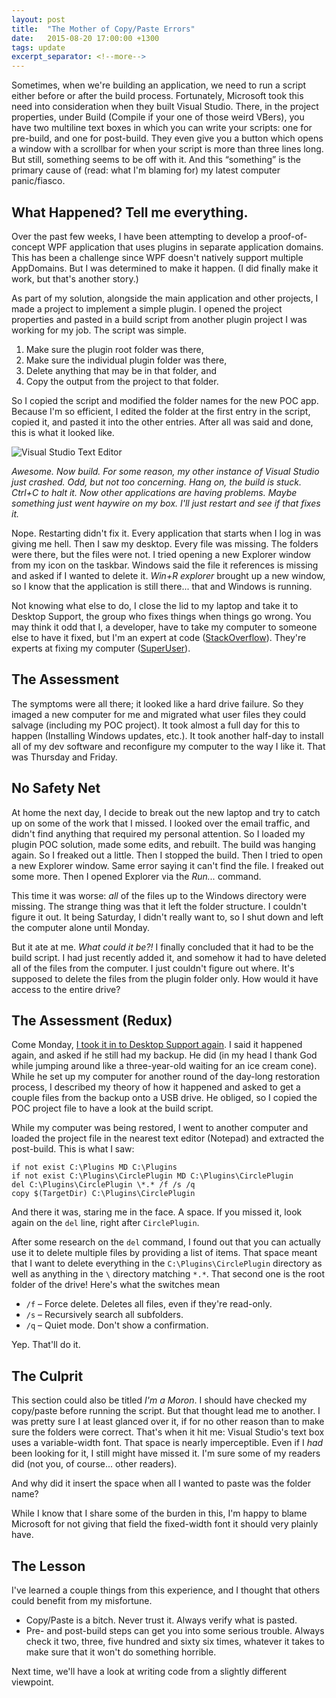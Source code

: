 ```yaml
---
layout: post
title:  "The Mother of Copy/Paste Errors"
date:   2015-08-20 17:00:00 +1300
tags: update
excerpt_separator: <!--more-->
---
```

Sometimes, when we're building an application, we need to run a script either before or after the build process. Fortunately, Microsoft took this need into consideration when they built Visual Studio. There, in the project properties, under Build (Compile if your one of those weird VBers), you have two multiline text boxes in which you can write your scripts: one for pre-build, and one for post-build. They even give you a button which opens a window with a scrollbar for when your script is more than three lines long. But still, something seems to be off with it. And this “something” is the primary cause of (read: what I'm blaming for) my latest computer panic/fiasco.

<!--more-->

## What Happened? Tell me everything.

Over the past few weeks, I have been attempting to develop a proof-of-concept WPF application that uses plugins in separate application domains. This has been a challenge since WPF doesn't natively support multiple AppDomains. But I was determined to make it happen. (I did finally make it work, but that's another story.)

As part of my solution, alongside the main application and other projects, I made a project to implement a simple plugin. I opened the project properties and pasted in a build script from another plugin project I was working for my job. The script was simple.

1. Make sure the plugin root folder was there,
2. Make sure the individual plugin folder was there,
3. Delete anything that may be in that folder, and
4. Copy the output from the project to that folder.

So I copied the script and modified the folder names for the new POC app. Because I'm so efficient, I edited the folder at the first entry in the script, copied it, and pasted it into the other entries. After all was said and done, this is what it looked like.

![Visual Studio Text Editor](../../../images/build-script.png)

*Awesome. Now build. For some reason, my other instance of Visual Studio just crashed. Odd, but not too concerning. Hang on, the build is stuck. Ctrl+C to halt it. Now other applications are having problems. Maybe something just went haywire on my box. I'll just restart and see if that fixes it.*

Nope. Restarting didn't fix it. Every application that starts when I log in was giving me hell. Then I saw my desktop. Every file was missing. The folders were there, but the files were not. I tried opening a new Explorer window from my icon on the taskbar. Windows said the file it references is missing and asked if I wanted to delete it. *Win+R explorer* brought up a new window, so I know that the application is still there... that and Windows is running.

Not knowing what else to do, I close the lid to my laptop and take it to Desktop Support, the group who fixes things when things go wrong. You may think it odd that I, a developer, have to take my computer to someone else to have it fixed, but I'm an expert at code ([StackOverflow](http://stackoverflow.com/)). They're experts at fixing my computer ([SuperUser](http://superuser.com/)).

## The Assessment

The symptoms were all there; it looked like a hard drive failure. So they imaged a new computer for me and migrated what user files they could salvage (including my POC project). It took almost a full day for this to happen (Installing Windows updates, etc.). It took another half-day to install all of my dev software and reconfigure my computer to the way I like it. That was Thursday and Friday.

## No Safety Net

At home the next day, I decide to break out the new laptop and try to catch up on some of the work that I missed. I looked over the email traffic, and didn't find anything that required my personal attention. So I loaded my plugin POC solution, made some edits, and rebuilt. The build was hanging again. So I freaked out a little. Then I stopped the build. Then I tried to open a new Explorer window. Same error saying it can't find the file. I freaked out some more. Then I opened Explorer via the *Run...* command.

This time it was worse: *all* of the files up to the Windows directory were missing. The strange thing was that it left the folder structure. I couldn't figure it out. It being Saturday, I didn't really want to, so I shut down and left the computer alone until Monday.

But it ate at me. *What could it be?!* I finally concluded that it had to be the build script. I had just recently added it, and somehow it had to have deleted all of the files from the computer. I just couldn't figure out where. It's supposed to delete the files from the plugin folder only. How would it have access to the entire drive?

## The Assessment (Redux)

Come Monday, [I took it in to Desktop Support again](https://www.youtube.com/watch?v=6aVzEOjGQBg). I said it happened again, and asked if he still had my backup. He did (in my head I thank God while jumping around like a three-year-old waiting for an ice cream cone). While he set up my computer for another round of the day-long restoration process, I described my theory of how it happened and asked to get a couple files from the backup onto a USB drive. He obliged, so I copied the POC project file to have a look at the build script.

While my computer was being restored, I went to another computer and loaded the project file in the nearest text editor (Notepad) and extracted the post-build. This is what I saw:

```batch
if not exist C:\Plugins MD C:\Plugins
if not exist C:\Plugins\CirclePlugin MD C:\Plugins\CirclePlugin 
del C:\Plugins\CirclePlugin \*.* /f /s /q
copy $(TargetDir) C:\Plugins\CirclePlugin
```

And there it was, staring me in the face. A space. If you missed it, look again on the `del` line, right after `CirclePlugin`.

After some research on the `del` command, I found out that you can actually use it to delete multiple files by providing a list of items. That space meant that I want to delete everything in the `C:\Plugins\CirclePlugin` directory as well as anything in the `\` directory matching `*.*`. That second one is the root folder of the drive! Here's what the switches mean

- `/f` – Force delete. Deletes all files, even if they're read-only.
- `/s` – Recursively search all subfolders.
- `/q` – Quiet mode. Don't show a confirmation.

Yep. That'll do it.

## The Culprit

This section could also be titled *I'm a Moron*. I should have checked my copy/paste before running the script. But that thought lead me to another. I was pretty sure I at least glanced over it, if for no other reason than to make sure the folders were correct. That's when it hit me: Visual Studio's text box uses a variable-width font. That space is nearly imperceptible. Even if I *had* been looking for it, I still might have missed it. I'm sure some of my readers did (not you, of course... other readers).

And why did it insert the space when all I wanted to paste was the folder name?

While I know that I share some of the burden in this, I'm happy to blame Microsoft for not giving that field the fixed-width font it should very plainly have.

## The Lesson

I've learned a couple things from this experience, and I thought that others could benefit from my misfortune.

- Copy/Paste is a bitch. Never trust it. Always verify what is pasted.
- Pre- and post-build steps can get you into some serious trouble. Always check it two, three, five hundred and sixty six times, whatever it takes to make sure that it won't do something horrible.

Next time, we'll have a look at writing code from a slightly different viewpoint.